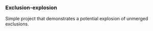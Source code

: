 ### Exclusion-explosion

Simple project that demonstrates a potential explosion of unmerged exclusions.
